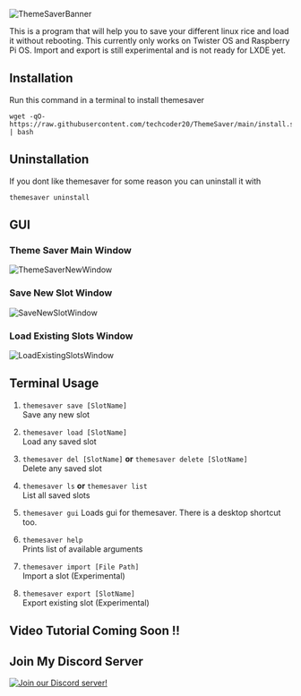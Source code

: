 ![ThemeSaverBanner](https://raw.githubusercontent.com/techcoder20/ThemeSaver/main/Banner.png)

This is a program that will help you to save your different linux rice and load it without rebooting. This currently only works on Twister OS and Raspberry Pi OS. Import and export is still experimental and is not ready for LXDE yet.

## Installation
Run this command in a terminal to install themesaver
```
wget -qO- https://raw.githubusercontent.com/techcoder20/ThemeSaver/main/install.sh | bash
```

## Uninstallation
If you dont like themesaver for some reason you can uninstall it with  
```
themesaver uninstall
```

## GUI 

### Theme Saver Main Window
![ThemeSaverNewWindow](https://raw.githubusercontent.com/techcoder20/ThemeSaver/main/Screenshots/ThemeSaverMainWindow.png)

### Save New Slot Window
![SaveNewSlotWindow](https://raw.githubusercontent.com/techcoder20/ThemeSaver/main/Screenshots/SaveNewSlotWindow.png)

### Load Existing Slots Window
![LoadExistingSlotsWindow](https://raw.githubusercontent.com/techcoder20/ThemeSaver/main/Screenshots/LoadExistingSlotsWindow.png)

## Terminal Usage
1. `themesaver save [SlotName]`   
Save any new slot

2. `themesaver load [SlotName]`   
Load any saved slot

3. `themesaver del [SlotName]`  **or** `themesaver delete [SlotName]`  
Delete any saved slot

4. `themesaver ls`  **or** `themesaver list`  
List all saved slots

5. `themesaver gui`
Loads gui for themesaver. There is a desktop shortcut too.

5. `themesaver help`  
Prints list of available arguments

6. `themesaver import [File Path]`  
Import a slot (Experimental)

7. `themesaver export [SlotName]`  
Export existing slot (Experimental)

## Video Tutorial Coming Soon !!

## Join My Discord Server  
[![Join our Discord server!](https://invidget.switchblade.xyz/WKdBuBKhgm)](https://discord.gg/WKdBuBKhgm)
